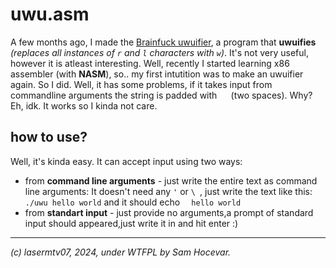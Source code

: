 # uwu.asm

A few months ago, I made the [Brainfuck uwuifier](https://github.com/lasermtv07/brainfuck-uwufier), a program that **uwuifies** *(replaces all instances of `r` and `l` characters with `w`)*. It's not very useful, however it is atleast interesting. Well, recently I started learning x86 assembler (with **NASM**), so.. my first intutition was to make an uwuifier again. So I did. Well, it has some problems, if it takes input from commandline arguments the string is padded with `  ` (two spaces). Why? Eh, idk. It works so I kinda not care.
## how to use?
Well, it's kinda easy. It can accept input using two ways:
- from **command line arguments** - just write the entire text as command line arguments: It doesn't need any `'` or `\ `, just write the text like this: `./uwu hello world` and it should echo `  hello world`
- from **standart input** - just provide no arguments,a prompt of standard input should appeared,just write it in and hit enter :)

---

*(c) lasermtv07, 2024, under WTFPL by Sam Hocevar.*
